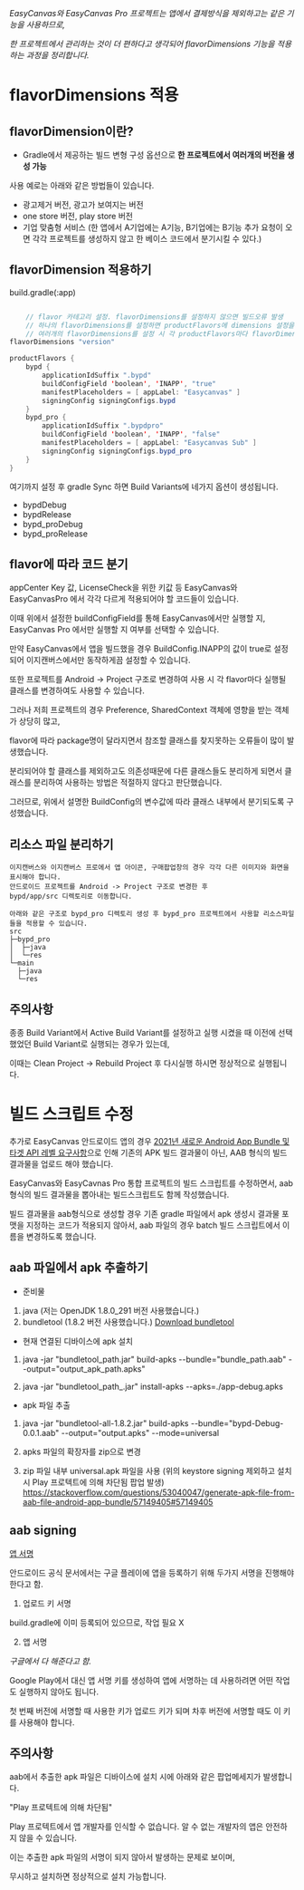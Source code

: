 
*EasyCanvas와 EasyCanvas Pro 프로젝트는 앱에서 결제방식을 제외하고는 같은 기능을 사용하므로,*

*한 프로젝트에서 관리하는 것이 더 편하다고 생각되어 flavorDimensions 기능을 적용하는 과정을 정리합니다.*

# flavorDimensions 적용

## flavorDimension이란?

+ Gradle에서 제공하는 빌드 변형 구성 옵션으로 **한 프로젝트에서 여러개의 버전을 생성 가능**

사용 예로는 아래와 같은 방법들이 있습니다.

+ 광고제거 버전, 광고가 보여지는 버전
+ one store 버전, play store 버전
+ 기업 맞춤형 서비스 (한 앱에서 A기업에는 A기능, B기업에는 B기능 추가 요청이 오면 각각 프로젝트를 생성하지 않고 한 베이스 코드에서 분기시킬 수 있다.)


## flavorDimension 적용하기

build.gradle(:app)
```java

    // flavor 카테고리 설정. flavorDimensions를 설정하지 않으면 빌드오류 발생
    // 하나의 flavorDimensions를 설정하면 productFlavors에 dimensions 설정을 하지 않아도 된다. (알아서 선택되는 것 같다.)
    // 여러개의 flavorDimensions를 설정 시 각 productFlavors마다 flavorDimensions를 명시해줘야 합니다.
flavorDimensions "version"

productFlavors {
    bypd { 
        applicationIdSuffix ".bypd" 
        buildConfigField 'boolean', 'INAPP', "true"
        manifestPlaceholders = [ appLabel: "Easycanvas" ]
        signingConfig signingConfigs.bypd
    }
    bypd_pro {
        applicationIdSuffix ".bypdpro"
        buildConfigField 'boolean', 'INAPP', "false"
        manifestPlaceholders = [ appLabel: "Easycanvas Sub" ]
        signingConfig signingConfigs.bypd_pro
    }
}
```

여기까지 설정 후 gradle Sync 하면 Build Variants에 네가지 옵션이 생성됩니다.
+ bypdDebug 
+ bypdRelease 
+ bypd_proDebug 
+ bypd_proRelease

## flavor에 따라 코드 분기

appCenter Key 값, LicenseCheck을 위한 키값 등 EasyCanvas와 EasyCanvasPro 에서 각각 다르게 적용되어야 할 코드들이 있습니다.   

이때 위에서 설정한 buildConfigField를 통해 EasyCanvas에서만 실행할 지, EasyCanvas Pro 에서만 실행할 지 여부를 선택할 수 있습니다.   

만약 EasyCanvas에서 앱을 빌드했을 경우 BuildConfig.INAPP의 값이 true로 설정되어 이지캔버스에서만 동작하게끔 설정할 수 있습니다.   

또한 프로젝트를 Android -> Project 구조로 변경하여 사용 시 각 flavor마다 실행될 클래스를 변경하여도 사용할 수 있습니다.   

그러나 저희 프로젝트의 경우 Preference, SharedContext 객체에 영향을 받는 객체가 상당히 많고,

flavor에 따라 package명이 달라지면서 참조할 클래스를 찾지못하는 오류들이 많이 발생했습니다.   

분리되어야 할 클래스를 제외하고도 의존성때문에 다른 클래스들도 분리하게 되면서 클래스를 분리하여 사용하는 방법은 적절하지 않다고 판단했습니다.   

그러므로, 위에서 설명한 BuildConfig의 변수값에 따라 클래스 내부에서 분기되도록 구성했습니다.

## 리소스 파일 분리하기
    이지캔버스와 이지캔버스 프로에서 앱 아이콘, 구매팝업창의 경우 각각 다른 이미지와 화면을 표시해야 합니다.
    안드로이드 프로젝트를 Android -> Project 구조로 변경한 후 
    bypd/app/src 디렉토리로 이동합니다.

    아래와 같은 구조로 bypd_pro 디렉토리 생성 후 bypd_pro 프로젝트에서 사용할 리소스파일들을 적용할 수 있습니다.
    src 
    ├─bypd_pro
    │  ├─java
    │  └─res
    └─main
      ├─java
      └─res

## 주의사항

종종 Build Variant에서 Active Build Variant를 설정하고 실행 시켰을 때 이전에 선택했었던 Build Variant로 실행되는 경우가 있는데,

이때는 Clean Project -> Rebuild Project 후 다시실행 하시면 정상적으로 실행됩니다.


# 빌드 스크립트 수정

추가로 EasyCanvas 안드로이드 앱의 경우 [2021년 새로운 Android App Bundle 및 타겟 API 레벨 요구사항](https://developers-kr.googleblog.com/2020/12/new-android-app-bundle-and-target-api.html)으로 인해 기존의 APK 빌드 결과물이 아닌, AAB 형식의 빌드 결과물을 업로드 해야 했습니다.

EasyCanvas와 EasyCavnas Pro 통합 프로젝트의 빌드 스크립트를 수정하면서, aab 형식의 빌드 결과물을 뽑아내는 빌드스크립트도 함께 작성했습니다.

빌드 결과물을 aab형식으로 생성할 경우 기존 gradle 파일에서 apk 생성시 결과물 포맷을 지정하는 코드가 적용되지 않아서, 
aab 파일의 경우 batch 빌드 스크립트에서 이름을 변경하도록 했습니다.

## aab 파일에서 apk 추출하기

+ 준비물
1. java (저는 OpenJDK 1.8.0_291 버전 사용했습니다.) 
2. bundletool (1.8.2 버전 사용했습니다.) [Download bundletool](https://github.com/google/bundletool)

+ 현재 연결된 디바이스에 apk 설치
  
1. java -jar "bundletool_path.jar" build-apks --bundle="bundle_path.aab" --output="output_apk_path.apks" 

2. java -jar "bundletool_path_.jar" install-apks --apks=./app-debug.apks


+ apk 파일 추출

1. java -jar "bundletool-all-1.8.2.jar" build-apks 
   --bundle="bypd-Debug-0.0.1.aab" 
   --output="output.apks" --mode=universal 

2. apks 파일의 확장자를 zip으로 변경

3. zip 파일 내부 universal.apk 파일을 사용 (위의 keystore signing 제외하고 설치 시 Play 프로텍트에 의해 차단됨 팝업 발생)
https://stackoverflow.com/questions/53040047/generate-apk-file-from-aab-file-android-app-bundle/57149405#57149405

## aab signing

[앱 서명](https://developer.android.com/studio/publish/app-signing?hl=ko#sign-apk)

안드로이드 공식 문서에서는 구글 플레이에 앱을 등록하기 위해 두가지 서명을 진행해야 한다고 함. 

1. 업로드 키 서명

build.gradle에 이미 등록되어 있으므로, 작업 필요 X

2. 앱 서명

*구글에서 다 해준다고 함.*

Google Play에서 대신 앱 서명 키를 생성하여 앱에 서명하는 데 사용하려면 어떤 작업도 실행하지 않아도 됩니다. 

첫 번째 버전에 서명할 때 사용한 키가 업로드 키가 되며 차후 버전에 서명할 때도 이 키를 사용해야 합니다.

## 주의사항

aab에서 추출한 apk 파일은 디바이스에 설치 시에 아래와 같은 팝업메세지가 발생합니다.

"Play 프로텍트에 의해 차단됨"

Play 프로텍트에서 앱 개발자를 인식할 수 없습니다. 알 수 없는 개발자의 앱은 안전하지 않을 수 있습니다.

이는 추출한 apk 파일의 서명이 되지 않아서 발생하는 문제로 보이며,

무시하고 설치하면 정상적으로 설치 가능합니다.
